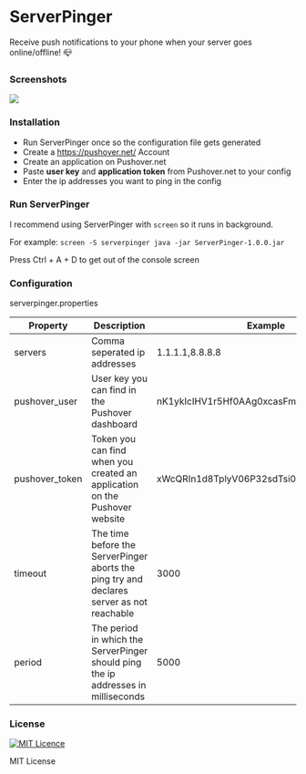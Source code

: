 # ServerPinger
Receive push notifications to your phone when your server goes online/offline! :mailbox_closed:

### Screenshots

![](https://i.imgur.com/rmb2AfB.jpg)


### Installation

- Run ServerPinger once so the configuration file gets generated
- Create a https://pushover.net/ Account
- Create an application on Pushover.net
- Paste **user key** and **application token** from Pushover.net to your config
- Enter the ip addresses you want to ping in the config


### Run ServerPinger

I recommend using ServerPinger with `screen` so it runs in background.

For example: `screen -S serverpinger java -jar ServerPinger-1.0.0.jar`

Press Ctrl + A + D to get out of the console screen

### Configuration
serverpinger.properties

| Property | Description | Example |
| --- | --- | --- |
| servers | Comma seperated ip addresses | 1.1.1.1,8.8.8.8 |
| pushover_user | User key you can find in the Pushover dashboard | nK1ykIcIHV1r5Hf0AAg0xcasFmsXVLPqiCVa3Izz |
| pushover_token | Token you can find when you created an application on the Pushover website | xWcQRIn1d8TplyV06P32sdTsi0OhY3DS7E0InX94 |
| timeout | The time before the ServerPinger aborts the ping try and declares server as not reachable | 3000 |
| period | The period in which the ServerPinger should ping the ip addresses in milliseconds | 5000 |

### License
[![MIT Licence](https://badges.frapsoft.com/os/mit/mit.svg?v=103)](https://opensource.org/licenses/mit-license.php)

MIT License
